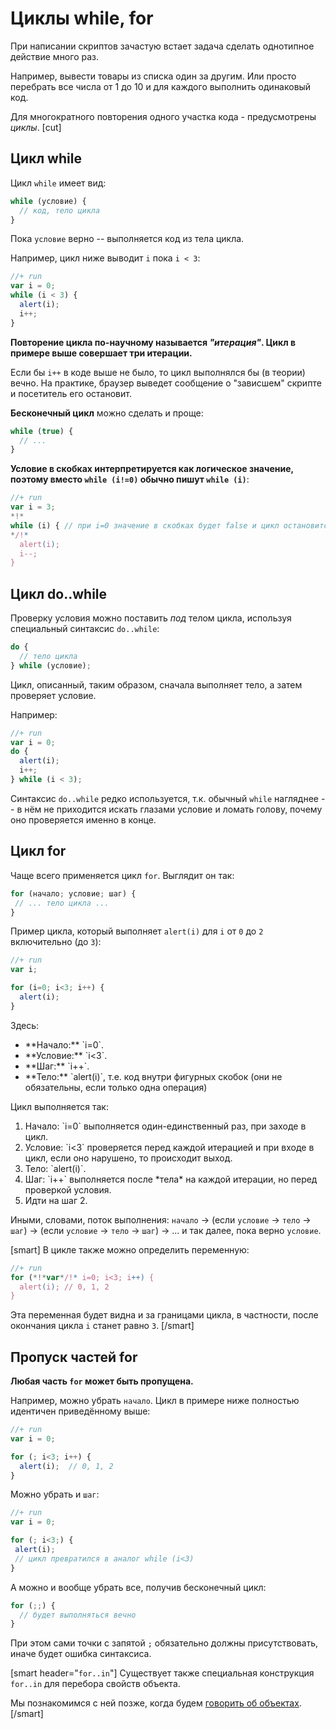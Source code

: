 # Циклы while, for

При написании скриптов зачастую встает задача сделать однотипное действие много раз.

Например, вывести товары из списка один за другим. Или просто перебрать все числа от 1 до 10 и для каждого выполнить одинаковый код. 

Для многократного повторения одного участка кода - предусмотрены *циклы*.
[cut]
## Цикл while

Цикл `while` имеет вид:

```js
while (условие) {
  // код, тело цикла
}
```

Пока `условие` верно -- выполняется код из тела цикла.

Например, цикл ниже выводит `i` пока `i < 3`:

```js
//+ run
var i = 0;
while (i < 3) {
  alert(i);
  i++;
}
```

**Повторение цикла по-научному называется *"итерация"*. Цикл в примере выше совершает три итерации.**

Если бы `i++` в коде выше не было, то цикл выполнялся бы (в теории) вечно. На практике, браузер выведет сообщение о "зависшем" скрипте и посетитель его остановит.

**Бесконечный цикл** можно сделать и проще:

```js
while (true) {
  // ...
}
```

**Условие в скобках интерпретируется как логическое значение, поэтому вместо `while (i!=0)` обычно пишут `while (i)`**:

```js
//+ run
var i = 3;
*!*
while (i) { // при i=0 значение в скобках будет false и цикл остановится
*/!*
  alert(i);
  i--;
}
```

## Цикл do..while 

Проверку условия можно поставить *под* телом цикла, используя специальный синтаксис `do..while`:

```js
do {
  // тело цикла
} while (условие);
```

Цикл, описанный, таким образом, сначала выполняет тело, а затем проверяет условие.

Например:

```js
//+ run
var i = 0;
do {
  alert(i);
  i++;
} while (i < 3);
```

Синтаксис `do..while` редко используется, т.к. обычный `while` нагляднее -- в нём не приходится искать глазами условие и ломать голову, почему оно проверяется именно в конце.


## Цикл for 

Чаще всего применяется цикл `for`. Выглядит он так:

```js
for (начало; условие; шаг) {
 // ... тело цикла ...
}
```

Пример цикла, который выполняет `alert(i)` для `i` от `0` до `2` включительно (до `3`):

```js
//+ run
var i;

for (i=0; i<3; i++) {
  alert(i);
}
```

Здесь:
<ul>
<li>**Начало:** `i=0`.</li>
<li>**Условие:** `i<3`.</li>
<li>**Шаг:** `i++`.</li>
<li>**Тело:** `alert(i)`, т.е. код внутри фигурных скобок (они не обязательны, если только одна операция)</li>
</ul>

Цикл выполняется так:

<ol>
<li>Начало: `i=0` выполняется один-единственный раз, при заходе в цикл.</li>
<li>Условие: `i<3` проверяется перед каждой итерацией и при входе в цикл, если оно нарушено, то происходит выход.</li>
<li>Тело: `alert(i)`.</li>
<li>Шаг: `i++` выполняется после *тела* на каждой итерации, но перед проверкой условия.</li>
<li>Идти на шаг 2.</li>
</ol>

Иными, словами, поток выполнения: `начало` -> (если `условие` -> `тело` -> `шаг`) -> (если `условие` -> `тело` -> `шаг`) -> ... и так далее, пока верно `условие`.

[smart]
В цикле также можно определить переменную:

```js
//+ run
for (*!*var*/!* i=0; i<3; i++) {
  alert(i); // 0, 1, 2
}
```

Эта переменная будет видна и за границами цикла, в частности, после окончания цикла `i` станет равно `3`.
[/smart]

## Пропуск частей for

**Любая часть `for` может быть пропущена.**

Например, можно убрать `начало`. Цикл в примере ниже полностью идентичен приведённому выше:

```js
//+ run
var i = 0;

for (; i<3; i++) {
  alert(i);  // 0, 1, 2
}
```

Можно убрать и `шаг`:

```js
//+ run
var i = 0;

for (; i<3;) {
 alert(i);
 // цикл превратился в аналог while (i<3)
}
```

А можно и вообще убрать все, получив бесконечный цикл:

```js
for (;;) { 
  // будет выполняться вечно 
}
```

При этом сами точки с запятой `;` обязательно должны присутствовать, иначе будет ошибка синтаксиса.

[smart header="`for..in`"]
Существует также специальная конструкция `for..in` для перебора свойств объекта. 

Мы познакомимся с ней позже, когда будем [говорить об объектах](#for..in).
[/smart]


